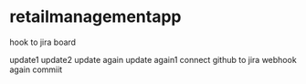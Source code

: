 # retailmanagementapp

hook to jira board

update1
update2
update again
update again1
connect github to jira webhook
again commiit
